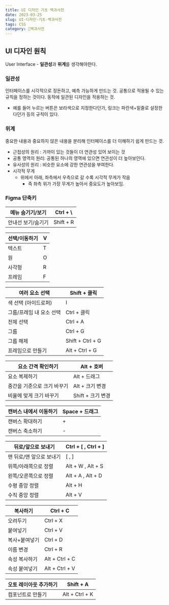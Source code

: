 ```yaml
---
title: UI 디자인 기초 백과사전
date: 2023-03-25
slug: UI-디자인-기초-백과사전
tags: CSS
category: 🏫백과사전
---
```


## UI 디자인 원칙

User Interface - **일관성**과 **위계**를 생각해야한다.

### 일관성

인터페이스를 시각적으로 정돈하고, 예측 가능하게 만드는 것. 공통으로 적용될 수 있는 규칙을 정하는 것이다. 동작에 일관된 디자인을 적용하는 것.

- 예를 들어 누르는 버튼은 보라색으로 지정한다던가, 링크는 파란색+밑줄로 설정한다던가 등의 규칙이 있다.

### 위계

중요한 내용과 중요하지 않은 내용을 분리해 인터페이스를 더 이해하기 쉽게 만드는 것.

- 근접성의 원리 : 가까이 있는 것들이 더 연관성 있어 보이는 것
- 공통 영역의 원리: 공통된 하나의 영역에 있으면 연관성이 더 높아보인다.
- 유사성의 원리 : 비슷한 요소에 강한 연관성을 부여한다.
- 시각적 무게
  - 위에서 아래, 좌측에서 우측으로 갈 수록 시각적 무게가 작음
    - 즉 좌측 위가 가장 무게가 높아서 중요도가 높아보임.

### Figma 단축키

| 메뉴 숨기기/보기   | Ctrl + \  |
| ------------------ | --------- |
| 안내선 보기/숨기기 | Shift + R |

| 선택/이동하기 | V   |
| ------------- | --- |
| 텍스트        | T   |
| 원            | O   |
| 사각형        | R   |
| 프레임        | F   |

| 여러 요소 선택           | Shift + 클릭     |
| ------------------------ | ---------------- |
| 색 선택 (아이드로퍼)     | I                |
| 그룹/프레임 내 요소 선택 | Ctrl + 클릭      |
| 전체 선택                | Ctrl + A         |
| 그룹                     | Ctrl + G         |
| 그룹 해제                | Shift + Ctrl + G |
| 프레임으로 만들기        | Alt + Ctrl + G   |

| 요소 간격 확인하기          | Alt + 호버        |
| --------------------------- | ----------------- |
| 요소 복제하기               | Alt + 드래그      |
| 중간을 기준으로 크기 바꾸기 | Alt + 크기 변경   |
| 비율에 맞게 크기 바꾸기     | Shift + 크기 변경 |

| 캔버스 내에서 이동하기 | Space + 드래그 |
| ---------------------- | -------------- |
| 캔버스 확대하기        | +              |
| 캔버스 축소하기        | -              |

| 뒤로/앞으로 보내기       | Ctrl + [ , Ctrl + ] |
| ------------------------ | ------------------- |
| 맨 뒤로/맨 앞으로 보내기 | [ , ]               |
| 위쪽/아래쪽으로 정렬     | Alt + W , Alt + S   |
| 왼쪽/오른쪽으로 정렬     | Alt + A , Alt + D   |
| 수평 중앙 정렬           | Alt + H             |
| 수직 중앙 정렬           | Alt + V             |

| 복사하기      | Ctrl + C       |
| ------------- | -------------- |
| 오려두기      | Ctrl + X       |
| 붙여넣기      | Ctrl + V       |
| 복사+붙여넣기 | Ctrl + D       |
| 이름 변경     | Ctrl + R       |
| 속성 복사하기 | Alt + Ctrl + C |
| 속성 붙여넣기 | Alt + Ctrl + V |

| 오토 레이아웃 추가하기 | Shift + A      |
| ---------------------- | -------------- |
| 컴포넌트로 만들기      | Alt + Ctrl + K |
